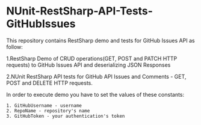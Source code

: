 # NUnit-RestSharp-API-Tests-GitHubIssues
This repository contains RestSharp demo and tests for GitHub Issues API as follow:

1.RestSharp Demo of  CRUD operations(GET, POST and PATCH HTTP requests) to GitHub Issues API and deserializing JSON Responses

2.NUnit RestSharp API tests for GitHub API Issues and Comments - GET, POST and DELETE HTTP requests.

In order to execute demo you have to set the values of these constants:

	1. GitHubUsername - username
 	2. RepoName - repository's name
	3. GitHubToken - your authentication's token
